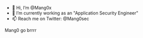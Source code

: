 - 👋 Hi, I’m @Mang0x
- 👀 I’m currently working as an "Application Security Engineer"
- 📫 Reach me on Twitter: @Mang0sec

Mang0 go brrrr
